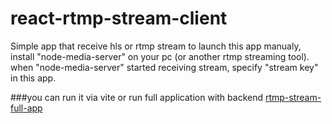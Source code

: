 # react-rtmp-stream-client

Simple app that receive hls or rtmp stream
to launch this app manualy, install "node-media-server" on your pc (or another rtmp streaming tool).
when "node-media-server" started receiving stream, specify "stream key" in this app.

###you can run it via vite or run full application with backend [rtmp-stream-full-app](https://github.com/L1ghtError/rtmp-stream-full-app)  
